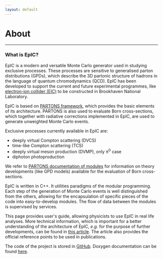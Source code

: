 ```yaml
---
layout: default 
---
```


# About 

---

### What is EpIC?

EpIC is a modern and versatile Monte Carlo generator used in studying exclusive processes. These processes are sensitive to generalised parton distributions (GPDs), which describe the 3D partonic structure of hadrons in the language of quantum chromodynamics (QCD). EpIC has been developed to support the current and future experimental programmes, like [electron-ion collider (EIC)](https://www.bnl.gov/eic) to be constructed in Brookhaven National Laboratory.

EpIC is based on [PARTONS framework](http://partons.cea.fr), which provides the basic elements of its architecture. PARTONS is also used to evaluate Born cross-sections, which together with radiative corrections implemented in EpIC, are used to generate unweighted Monte Carlo events. 

Exclusive processes currently available in EpIC are:
* deeply virtual Compton scattering (DVCS) 
* time-like Compton scattering (TCS)
* deeply virtual meson production (DVMP), only &#960;<sup>0</sup> case
* diphoton photoproduction

We refer to [PARTONS documentation of modules](http://partons.cea.fr/partons/doc/html/files.html) for information on theory developments (like GPD models) available for the evaluation of Born cross-sections. 


EpIC is written in C++. It utilities paradigms of the modular programming. Each step of the generation of Monte Carlo events is well distinguished from the others, allowing for the encapsulation of specific pieces of the code into easy-to-develop modules. The flow of data between the modules is supervised by services. 

This page provides user's guide, allowing physicists to use EpIC in real life analyses. More technical information, which is important for a better understanding of the architecture of EpIC, *e.g.* for the purpose of further developments, can be found in [this article](https://inspirehep.net/literature/2077191). The article also provides the official reference points to be used in publications. 


The code of the project is stored in [GitHub](https://github.com/pawelsznajder/epic). Doxygen documentation can be found [here](assets/doxygen/html/annotated.html).

